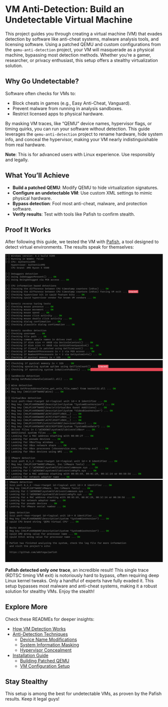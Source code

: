 

# VM Anti-Detection: Build an Undetectable Virtual Machine

This project guides you through creating a virtual machine (VM) that evades detection by software like anti-cheat systems, malware analysis tools, and licensing software. Using a patched QEMU and custom configurations from the `qemu-anti-detection` project, your VM will masquerade as a physical machine, bypassing most detection methods. Whether you’re a gamer, researcher, or privacy enthusiast, this setup offers a stealthy virtualization solution.

## Why Go Undetectable?

Software often checks for VMs to:
- Block cheats in games (e.g., Easy Anti-Cheat, Vanguard).
- Prevent malware from running in analysis sandboxes.
- Restrict licensed apps to physical hardware.

By masking VM traces, like “QEMU” device names, hypervisor flags, or timing quirks, you can run your software without detection. This guide leverages the `qemu-anti-detection` project to rename hardware, hide system info, and conceal the hypervisor, making your VM nearly indistinguishable from real hardware.

**Note**: This is for advanced users with Linux experience. Use responsibly and legally.

## What You’ll Achieve

- **Build a patched QEMU**: Modify QEMU to hide virtualization signatures.
- **Configure an undetectable VM**: Use custom XML settings to mimic physical hardware.
- **Bypass detection**: Fool most anti-cheat, malware, and protection software.
- **Verify results**: Test with tools like Pafish to confirm stealth.

## Proof It Works

After following this guide, we tested the VM with [Pafish](https://github.com/a0rtega/pafish), a tool designed to detect virtual environments. The results speak for themselves:

![Pafish Screenshot 1](./screenshots/pafish1.png)
![Pafish Screenshot 2](./screenshots/pafish2.png)
![Pafish Screenshot 3](./screenshots/pafish3.png)

**Pafish detected only *one* trace**, an incredible result! This single trace (RDTSC timing VM exit) is notoriously hard to bypass, often requiring deep Linux kernel tweaks. Only a handful of experts have fully evaded it. This setup bypasses most malware and anti-cheat systems, making it a robust solution for stealthy VMs. Enjoy the stealth! 

## Explore More

Check these READMEs for deeper insights:
- [How VM Detection Works](https://github.com/so1icitx/vm-anti-detection/tree/main/How%20VM%20detection%20works)
- [Anti-Detection Techniques](https://github.com/so1icitx/vm-anti-detection/tree/main/Anti-Detection%20Techniques)
  - [Device Name Modifications](https://github.com/so1icitx/vm-anti-detection/tree/main/Anti-Detection%20Techniques/Device%20Name%20Modifications)
  - [System Information Masking](https://github.com/so1icitx/vm-anti-detection/tree/main/Anti-Detection%20Techniques/System%20Information%20Masking)
  - [Hypervisor Concealment](https://github.com/so1icitx/vm-anti-detection/tree/main/Anti-Detection%20Techniques/Hypervisor%20Concealment)
- [Installation Guide](https://github.com/so1icitx/vm-anti-detection/tree/main/Installation/Guide)
  - [Building Patched QEMU](https://github.com/so1icitx/vm-anti-detection/tree/main/Installation/Patching)
  - [VM Configuration Setup](https://github.com/so1icitx/vm-anti-detection/tree/main/Installation/Configuration%20Setup)

## Stay Stealthy

This setup is among the best for undetectable VMs, as proven by the Pafish results. Keep it legal guys!


